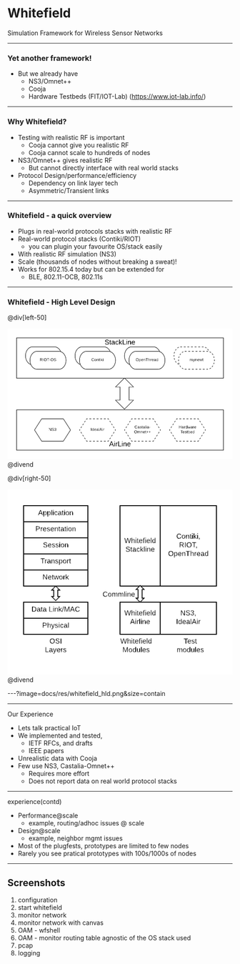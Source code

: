 # Whitefield

Simulation Framework for Wireless Sensor Networks

---
### Yet another framework!

- But we already have
    - NS3/Omnet++
    - Cooja
    - Hardware Testbeds (FIT/IOT-Lab) (https://www.iot-lab.info/)

---
### Why Whitefield?

- Testing with realistic RF is important
    - Cooja cannot give you realistic RF
    - Cooja cannot scale to hundreds of nodes
- NS3/Omnet++ gives realistic RF
    - But cannot directly interface with real world stacks
- Protocol Design/performance/efficiency
    - Dependency on link layer tech
    - Asymmetric/Transient links

---
### Whitefield - a quick overview

- Plugs in real-world protocols stacks with realistic RF
- Real-world protocol stacks (Contiki/RIOT)
    - you can plugin your favourite OS/stack easily
- With realistic RF simulation (NS3)
- Scale (thousands of nodes without breaking a sweat)!
- Works for 802.15.4 today but can be extended for
    - BLE, 802.11-OCB, 802.11s

---
### Whitefield - High Level Design

@div[left-50]
<br><br>
![Modules](docs/res/module_design.png)
@divend

@div[right-50]
<br><br>
![Stack](docs/res/stacking.png)
@divend

---?image=docs/res/whitefield_hld.png&size=contain

---
Our Experience
- Lets talk practical IoT
- We implemented and tested,
    - IETF RFCs, and drafts
    - IEEE papers
- Unrealistic data with Cooja
- Few use NS3, Castalia-Omnet++
    - Requires more effort
    - Does not report data on real world protocol stacks

---
experience(contd)
- Performance@scale
    - example, routing/adhoc issues @ scale
- Design@scale
    - example, neighbor mgmt issues
- Most of the plugfests, prototypes are limited to few nodes
- Rarely you see pratical prototypes with 100s/1000s of nodes

---
## Screenshots
1. configuration
2. start whitefield
3. monitor network
4. monitor network with canvas
5. OAM - wfshell
6. OAM - monitor routing table agnostic of the OS stack used
7. pcap
8. logging
